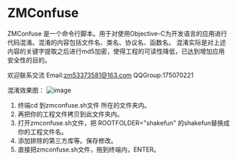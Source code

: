 # ZMConfuse
ZMConfuse 是一个命令行脚本。用于对使用Objective-C为开发语言的应用进行代码混淆。混淆的内容包括文件名、类名、协议名、函数名。
混淆实际是对上述内容的关键字提取之后进行md5加密，使得工程的可读性降低，已达到增加应用安全性的目的。

欢迎联系交流
Email:zm53373581@163.com
QQGroup:175070221

混淆效果图：
![image](https://github.com/kongcup/ZMConfuse/raw/master/confuse.png)


1. 终端cd 到zmconfuse.sh文件 所在的文件夹内。
2. 再把你的工程文件拷贝到此文件夹内。
3. 打开zmconfuse.sh文件，把 ROOTFOLDER="shakefun" 的shakefun替换成你的工程文件名。
4. 添加排除的第三方库等。保存修改。
5. 直接把zmconfuse.sh文件，拖到终端内，ENTER。

